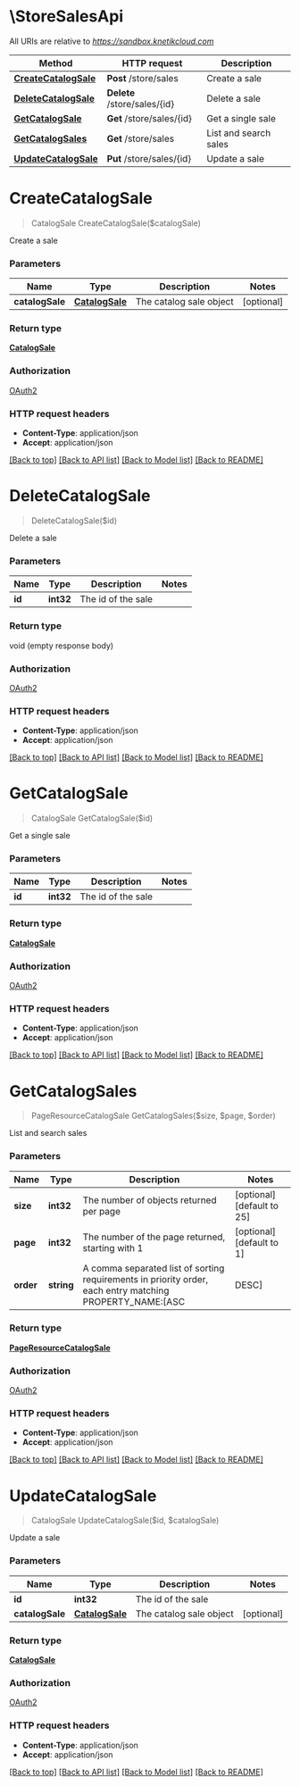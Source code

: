 # \StoreSalesApi

All URIs are relative to *https://sandbox.knetikcloud.com*

Method | HTTP request | Description
------------- | ------------- | -------------
[**CreateCatalogSale**](StoreSalesApi.md#CreateCatalogSale) | **Post** /store/sales | Create a sale
[**DeleteCatalogSale**](StoreSalesApi.md#DeleteCatalogSale) | **Delete** /store/sales/{id} | Delete a sale
[**GetCatalogSale**](StoreSalesApi.md#GetCatalogSale) | **Get** /store/sales/{id} | Get a single sale
[**GetCatalogSales**](StoreSalesApi.md#GetCatalogSales) | **Get** /store/sales | List and search sales
[**UpdateCatalogSale**](StoreSalesApi.md#UpdateCatalogSale) | **Put** /store/sales/{id} | Update a sale


# **CreateCatalogSale**
> CatalogSale CreateCatalogSale($catalogSale)

Create a sale


### Parameters

Name | Type | Description  | Notes
------------- | ------------- | ------------- | -------------
 **catalogSale** | [**CatalogSale**](CatalogSale.md)| The catalog sale object | [optional] 

### Return type

[**CatalogSale**](CatalogSale.md)

### Authorization

[OAuth2](../README.md#OAuth2)

### HTTP request headers

 - **Content-Type**: application/json
 - **Accept**: application/json

[[Back to top]](#) [[Back to API list]](../README.md#documentation-for-api-endpoints) [[Back to Model list]](../README.md#documentation-for-models) [[Back to README]](../README.md)

# **DeleteCatalogSale**
> DeleteCatalogSale($id)

Delete a sale


### Parameters

Name | Type | Description  | Notes
------------- | ------------- | ------------- | -------------
 **id** | **int32**| The id of the sale | 

### Return type

void (empty response body)

### Authorization

[OAuth2](../README.md#OAuth2)

### HTTP request headers

 - **Content-Type**: application/json
 - **Accept**: application/json

[[Back to top]](#) [[Back to API list]](../README.md#documentation-for-api-endpoints) [[Back to Model list]](../README.md#documentation-for-models) [[Back to README]](../README.md)

# **GetCatalogSale**
> CatalogSale GetCatalogSale($id)

Get a single sale


### Parameters

Name | Type | Description  | Notes
------------- | ------------- | ------------- | -------------
 **id** | **int32**| The id of the sale | 

### Return type

[**CatalogSale**](CatalogSale.md)

### Authorization

[OAuth2](../README.md#OAuth2)

### HTTP request headers

 - **Content-Type**: application/json
 - **Accept**: application/json

[[Back to top]](#) [[Back to API list]](../README.md#documentation-for-api-endpoints) [[Back to Model list]](../README.md#documentation-for-models) [[Back to README]](../README.md)

# **GetCatalogSales**
> PageResourceCatalogSale GetCatalogSales($size, $page, $order)

List and search sales


### Parameters

Name | Type | Description  | Notes
------------- | ------------- | ------------- | -------------
 **size** | **int32**| The number of objects returned per page | [optional] [default to 25]
 **page** | **int32**| The number of the page returned, starting with 1 | [optional] [default to 1]
 **order** | **string**| A comma separated list of sorting requirements in priority order, each entry matching PROPERTY_NAME:[ASC|DESC] | [optional] [default to id:ASC]

### Return type

[**PageResourceCatalogSale**](PageResource«CatalogSale».md)

### Authorization

[OAuth2](../README.md#OAuth2)

### HTTP request headers

 - **Content-Type**: application/json
 - **Accept**: application/json

[[Back to top]](#) [[Back to API list]](../README.md#documentation-for-api-endpoints) [[Back to Model list]](../README.md#documentation-for-models) [[Back to README]](../README.md)

# **UpdateCatalogSale**
> CatalogSale UpdateCatalogSale($id, $catalogSale)

Update a sale


### Parameters

Name | Type | Description  | Notes
------------- | ------------- | ------------- | -------------
 **id** | **int32**| The id of the sale | 
 **catalogSale** | [**CatalogSale**](CatalogSale.md)| The catalog sale object | [optional] 

### Return type

[**CatalogSale**](CatalogSale.md)

### Authorization

[OAuth2](../README.md#OAuth2)

### HTTP request headers

 - **Content-Type**: application/json
 - **Accept**: application/json

[[Back to top]](#) [[Back to API list]](../README.md#documentation-for-api-endpoints) [[Back to Model list]](../README.md#documentation-for-models) [[Back to README]](../README.md)


